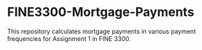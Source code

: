 # FINE3300-Mortgage-Payments
This repository calculates mortgage payments in various payment frequencies for Assignment 1 in FINE 3300.
